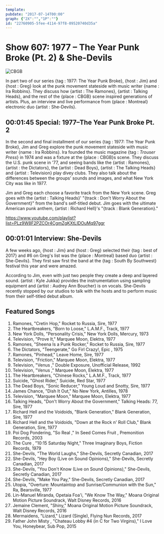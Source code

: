 ```yaml
---
template: 
pubdate: "2017-07-14T00:00"
graph: {"2X":"","1P":""}
id: "22760905-5fee-4114-97f8-09520740d35a"
---
```






# Show 607: 1977 – The Year Punk Broke (Pt. 2) & She-Devils

![CBGB](https://static.soundopinions.org/images/2017/1977part2_web.jpg)

In part two of our series {tag : 1977: The Year Punk Broke}, {host : Jim} and {host : Greg} look at the punk movement stateside with music writer {name : Ira Robbins}. They discuss how {artist : The Ramones}, {artist : Talking Heads}, and the rest of the {place : CBGB} scene inspired generations of artists. Plus, an interview and live performance from {place : Montreal} electronic duo {artist : She-Devils}.



## 00:01:45 Special: 1977–The Year Punk Broke Pt. 2

In the second and final installment of our series {tag : 1977: The Year Punk Broke}, Jim and Greg explore the punk movement stateside with music writer {name : Ira Robbins}. Ira founded the music magazine {tag : *Trouser Press*} in 1974 and was a fixture at the {place : CBGB}s scene. They discuss the U.S. punk scene in '77, and seeing bands like the {artist : Ramones}, {artist : the Dictators}, the {artist : Dead Boys}, {artist : The Talking Heads} and {artist : Television} play divey clubs. They also talk about the differences between the groups' sounds and images, and what New York City was like in 1977.

Jim and Greg each choose a favorite track from the New York scene. Greg goes with the {artist : Talking Heads}' "{track : Don't Worry About the Government}" from the band's self-titled debut. Jim goes with the ultimate American punk anthem, {artist : Richard Hell}'s "{track : Blank Generation}."

https://www.youtube.com/playlist?list=PLz9W8F2PZCOr4CgmZgKXtLIDOuMq97ggr



## 00:01:01 Interview: She-Devils

A few weeks ago, {host : Jim} and {host : Greg} selected their {tag : best of 2017} and #6 on Greg's list was the {place : Montreal} based duo {artist : She-Devils}.  They first saw first the band at the {tag : South By Southwest} festival this year and were amazed.

According to Jim, even with just two people they create a deep and layered sound. {artist : Kyle Jukka} provides the instrumentation using sampling equipment and {artist : Audrey Ann Boucher} is on vocals. She-Devils recently stopped by our studios to talk with the hosts and to perform music from their self-titled debut album.



## Featured Songs

1. Ramones, "Cretin Hop," Rocket to Russia, Sire, 1977
2. The Heartbreakers, "Born to Loose," L.A.M.F., Track, 1977
3. New York Dolls, "Personality Crisis," New York Dolls, Mercury, 1973
4. Television, "Prove It," Marquee Moon, Elektra, 1977
5. Ramones, "Sheena Is a Punk Rocker," Rocket to Russia, Sire, 1977
6. The Dictators, "Teengerate," Go Firl Crazy!, Epic , 1975
7. Ramones, "Pinhead," Leave Home, Sire, 1977
8. Television, "Friction," Marquee Moon, Elektra, 1977
9. Television, "Venus ," Double Exposure, Unofficial Release, 1992
10. Television, "Venus ," Marquee Moon, Elektra, 1977
11. The Heartbreakers, "Chinese Rocks," L.A.M.F., Track, 1977
12. Suicide, "Ghost Rider," Suicide, Red Star, 1977
13. The Dead Boys, "Sonic Reducer," Young Loud and Snotty, Sire, 1977
14. James Chance, "Dish It Out," No New York, Antilles, 1978
15. Television, "Marquee Moon," Marquee Moon, Elektra, 1977
16. Talking Heads, "Don't Worry About the Government," Talking Heads: 77, Sire, 1977
17. Richard Hell and the Voidoids, "Blank Generation," Blank Generation, Sire, 1977
18. Richard Hell and the Voidoids, "Down at the Rock n' Roll Club," Blank Generation, Sire, 1977
19. Poi Dog Pondering, "So Real ," In Seed Comes Fruit , Premonition Records, 2003
20. The Cure , "10:15 Saturday Night," Three Imaginary Boys, Fiction Records, 1979
21. She-Devils, "The World Laughs," She-Devils, Secretly Canadian, 2017
22. She-Devils, "Hey Boy (Live on Sound Opinions)," She-Devils, Secretly Canadian, 2017
23. She-Devils, "You Don't Know (Live on Sound Opinions)," She-Devils, Secretly Canadian, 2017
24. She-Devils, "Make You Pay," She-Devils, Secretly Canadian, 2017
25. Utopia, "Overture: Mountaintop and Sunrise/Communion with the Sun," Ra, Bearsville, 1977
26. Lin-Manuel Miranda, Opetaia Foa'i, "We Know The Way," Moana Original Motion Picture Soundrack, Walt Disney Records, 2016
27. Jemaine Clement, "Shiny," Moana Original Motion Picture Soundrack, Walt Disney Records, 2016
28. Mermaidens, "Lizard," Lizard (Single), Flying Nun Records, 2017
29. Father John Misty , "Chateau Lobby #4 (in C for Two Virgins)," I Love You, Honeybear, Sub Pop, 2015